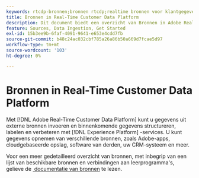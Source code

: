 ```yaml
---
keywords: rtcdp-bronnen;bronnen rtcdp;realtime bronnen voor klantgegevensplatform
title: Bronnen in Real-Time Customer Data Platform
description: Dit document biedt een overzicht van Bronnen in Adobe Real-Time Customer Data Platform
feature: Sources, Data Ingestion, Get Started
exl-id: 15b3ee9b-6faf-4091-9641-e653e4cdd7fb
source-git-commit: b48c24ac032cbf785a26a86b50a669d7fcae5d97
workflow-type: tm+mt
source-wordcount: '103'
ht-degree: 0%

---
```


# Bronnen in Real-Time Customer Data Platform

Met [!DNL Adobe Real-Time Customer Data Platform] kunt u gegevens uit externe bronnen invoeren en binnenkomende gegevens structureren, labelen en verbeteren met [!DNL Experience Platform] -services. U kunt gegevens opnemen van verschillende bronnen, zoals Adobe-apps, cloudgebaseerde opslag, software van derden, uw CRM-systeem en meer.

Voor een meer gedetailleerd overzicht van bronnen, met inbegrip van een lijst van beschikbare bronnen en verbindingen aan leerprogramma&#39;s, gelieve de [&#x200B; documentatie van bronnen &#x200B;](../../sources/home.md) te lezen.
